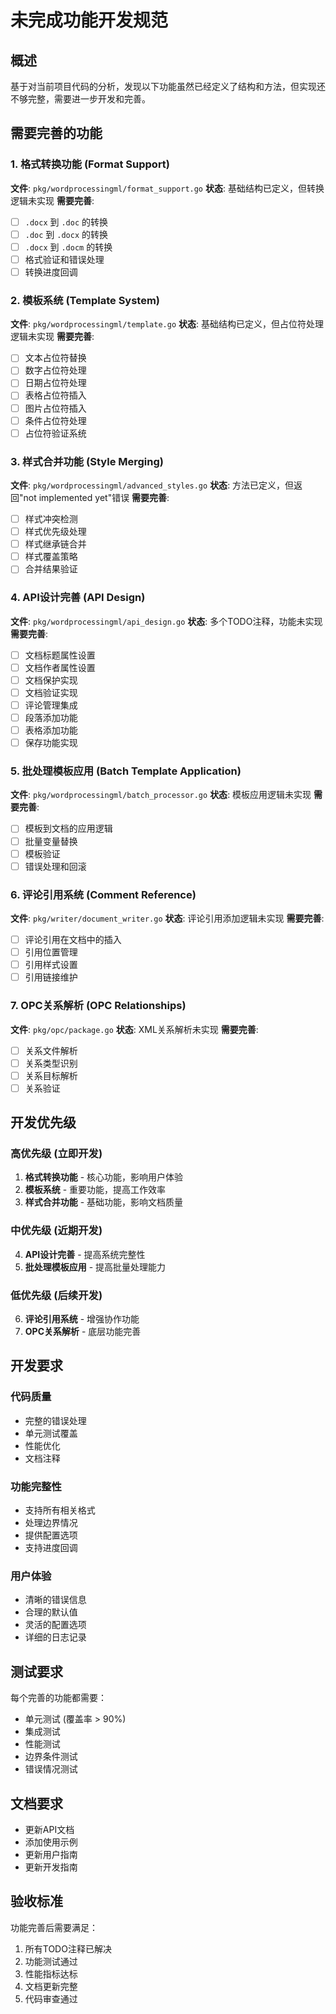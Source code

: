 # 未完成功能开发规范

## 概述

基于对当前项目代码的分析，发现以下功能虽然已经定义了结构和方法，但实现还不够完整，需要进一步开发和完善。

## 需要完善的功能

### 1. 格式转换功能 (Format Support)
**文件**: `pkg/wordprocessingml/format_support.go`
**状态**: 基础结构已定义，但转换逻辑未实现
**需要完善**:
- [ ] `.docx` 到 `.doc` 的转换
- [ ] `.doc` 到 `.docx` 的转换  
- [ ] `.docx` 到 `.docm` 的转换
- [ ] 格式验证和错误处理
- [ ] 转换进度回调

### 2. 模板系统 (Template System)
**文件**: `pkg/wordprocessingml/template.go`
**状态**: 基础结构已定义，但占位符处理逻辑未实现
**需要完善**:
- [ ] 文本占位符替换
- [ ] 数字占位符处理
- [ ] 日期占位符处理
- [ ] 表格占位符插入
- [ ] 图片占位符插入
- [ ] 条件占位符处理
- [ ] 占位符验证系统

### 3. 样式合并功能 (Style Merging)
**文件**: `pkg/wordprocessingml/advanced_styles.go`
**状态**: 方法已定义，但返回"not implemented yet"错误
**需要完善**:
- [ ] 样式冲突检测
- [ ] 样式优先级处理
- [ ] 样式继承链合并
- [ ] 样式覆盖策略
- [ ] 合并结果验证

### 4. API设计完善 (API Design)
**文件**: `pkg/wordprocessingml/api_design.go`
**状态**: 多个TODO注释，功能未实现
**需要完善**:
- [ ] 文档标题属性设置
- [ ] 文档作者属性设置
- [ ] 文档保护实现
- [ ] 文档验证实现
- [ ] 评论管理集成
- [ ] 段落添加功能
- [ ] 表格添加功能
- [ ] 保存功能实现

### 5. 批处理模板应用 (Batch Template Application)
**文件**: `pkg/wordprocessingml/batch_processor.go`
**状态**: 模板应用逻辑未实现
**需要完善**:
- [ ] 模板到文档的应用逻辑
- [ ] 批量变量替换
- [ ] 模板验证
- [ ] 错误处理和回滚

### 6. 评论引用系统 (Comment Reference)
**文件**: `pkg/writer/document_writer.go`
**状态**: 评论引用添加逻辑未实现
**需要完善**:
- [ ] 评论引用在文档中的插入
- [ ] 引用位置管理
- [ ] 引用样式设置
- [ ] 引用链接维护

### 7. OPC关系解析 (OPC Relationships)
**文件**: `pkg/opc/package.go`
**状态**: XML关系解析未实现
**需要完善**:
- [ ] 关系文件解析
- [ ] 关系类型识别
- [ ] 关系目标解析
- [ ] 关系验证

## 开发优先级

### 高优先级 (立即开发)
1. **格式转换功能** - 核心功能，影响用户体验
2. **模板系统** - 重要功能，提高工作效率
3. **样式合并功能** - 基础功能，影响文档质量

### 中优先级 (近期开发)
4. **API设计完善** - 提高系统完整性
5. **批处理模板应用** - 提高批量处理能力

### 低优先级 (后续开发)
6. **评论引用系统** - 增强协作功能
7. **OPC关系解析** - 底层功能完善

## 开发要求

### 代码质量
- 完整的错误处理
- 单元测试覆盖
- 性能优化
- 文档注释

### 功能完整性
- 支持所有相关格式
- 处理边界情况
- 提供配置选项
- 支持进度回调

### 用户体验
- 清晰的错误信息
- 合理的默认值
- 灵活的配置选项
- 详细的日志记录

## 测试要求

每个完善的功能都需要：
- 单元测试 (覆盖率 > 90%)
- 集成测试
- 性能测试
- 边界条件测试
- 错误情况测试

## 文档要求

- 更新API文档
- 添加使用示例
- 更新用户指南
- 更新开发指南

## 验收标准

功能完善后需要满足：
1. 所有TODO注释已解决
2. 功能测试通过
3. 性能指标达标
4. 文档更新完整
5. 代码审查通过
